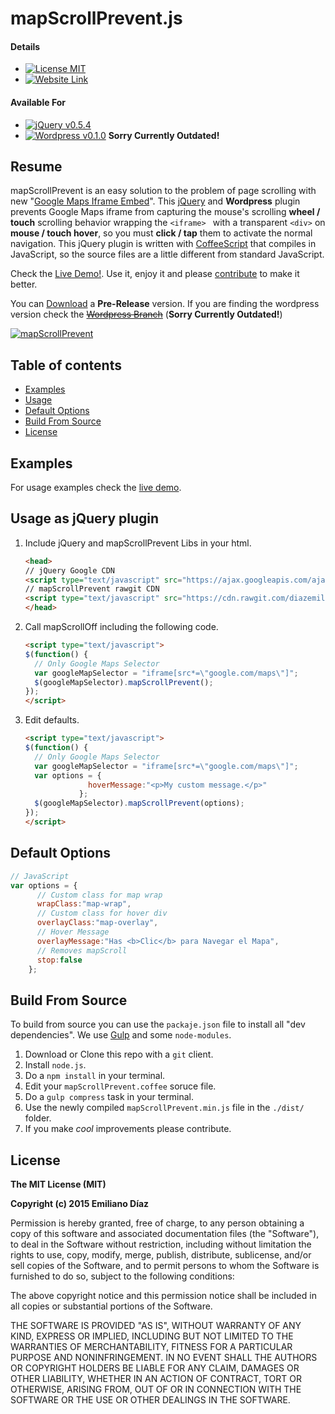 # mapScrollPrevent.js
#### Details
* [![License MIT](https://img.shields.io/badge/license-MIT-blue.svg)](https://github.com/diazemiliano/mapScrollPrevent/blob/master/LICENSE)
* [![Website Link](https://img.shields.io/badge/website-http%3A%2F%2Fdiazemiliano.github.io%2FmapScrollPrevent%2F-lightgrey.svg)](http://diazemiliano.github.io/mapScrollPrevent/)

#### Available For
* [![jQuery v0.5.4](https://img.shields.io/badge/jQuery-0.5.5-brightgreen.svg)](https://github.com/diazemiliano/mapScrollPrevent/releases)
* [![Wordpress v0.1.0](https://img.shields.io/badge/Wordpress-0.1.0-brightgreen.svg)](https://github.com/diazemiliano/mapScrollPrevent/tree/wordpress) **Sorry Currently Outdated!**

## Resume

mapScrollPrevent is an easy solution to the problem of page scrolling with new "[Google Maps Iframe Embed](https://developers.google.com/maps/documentation/embed/guide)".
This [jQuery](http://www.jquery.com) and **Wordpress** plugin prevents Google Maps iframe from capturing the mouse's scrolling **wheel / touch** scrolling behavior wrapping the ``` <iframe>  ``` with a transparent ``` <div> ``` on **mouse / touch hover**, so you must **click / tap** them to activate the normal navigation.
This jQuery plugin is written with [CoffeeScript](http://coffeescript.org/) that compiles in JavaScript, so the source files are a little different from standard JavaScript.

Check the [Live Demo!](http://diazemiliano.github.io/mapScrollPrevent). Use it, enjoy it and please [contribute](https://github.com/diazemiliano/mapScrollPrevent/issues?q=is%3Aopen+is%3Aissue) to make it better.

You can [Download](https://github.com/diazemiliano/mapScrollPrevent/releases) a **Pre-Release** version.
If you are finding the wordpress version check the ~~[Wordpress Branch](https://github.com/diazemiliano/mapScrollPrevent/tree/wordpress)~~ (**Sorry Currently Outdated!**)

[![mapScrollPrevent](https://cdn.rawgit.com/diazemiliano/mapScrollPrevent/master/mapScrollPrevent.png)](http://diazemiliano.github.io/mapScrollPrevent)

## Table of contents
- [Examples](#examples)
- [Usage](#usage-as-jquery-plugin)
- [Default Options](#default-options)
- [Build From Source](#build-from-source)
- [License](#license)

## Examples
For usage examples check the [live demo](http://diazemiliano.github.io/mapScrollPrevent).

## Usage as jQuery plugin
1. Include jQuery and mapScrollPrevent Libs in your html.

      ``` html
      <head>
      // jQuery Google CDN
      <script type="text/javascript" src="https://ajax.googleapis.com/ajax/libs/jquery/2.1.4/jquery.min.js?ver=2.1.4"></script>
      // mapScrollPrevent rawgit CDN
      <script type="text/javascript" src="https://cdn.rawgit.com/diazemiliano/mapScrollPrevent/master/dist/mapScrollPrevent.js"></script>
      </head>
      ```

3. Call mapScrollOff including the following code.

      ``` html
      <script type="text/javascript">
      $(function() {
        // Only Google Maps Selector
        var googleMapSelector = "iframe[src*=\"google.com/maps\"]";
        $(googleMapSelector).mapScrollPrevent();
      });
      </script>
      ```

4. Edit defaults.

      ``` html
      <script type="text/javascript">
      $(function() {
        // Only Google Maps Selector
        var googleMapSelector = "iframe[src*=\"google.com/maps\"]";
        var options = {
                    hoverMessage:"<p>My custom message.</p>"
                  };
        $(googleMapSelector).mapScrollPrevent(options);
      });
      </script>
      ```

## Default Options
``` javascript
// JavaScript
var options = {
      // Custom class for map wrap
      wrapClass:"map-wrap",
      // Custom class for hover div
      overlayClass:"map-overlay",
      // Hover Message
      overlayMessage:"Has <b>Clic</b> para Navegar el Mapa",
      // Removes mapScroll
      stop:false
    };
```
## Build From Source
To build from source you can use the ```packaje.json``` file to install all "dev dependencies". We use [Gulp](gulpjs.com/) and some ```node-modules```.

1. Download or Clone this repo with a ```git``` client.
2. Install ```node.js```.
3. Do a ```npm install``` in your terminal.
4. Edit your ```mapScrollPrevent.coffee``` soruce file.
5. Do a ````gulp compress```` task in your terminal.
6. Use the newly compiled ```mapScrollPrevent.min.js``` file in the ```./dist/``` folder.
7. If you make *cool* improvements please contribute.

## License
**The MIT License (MIT)**

**Copyright (c) 2015 Emiliano Díaz**

Permission is hereby granted, free of charge, to any person obtaining a copy
of this software and associated documentation files (the "Software"), to deal
in the Software without restriction, including without limitation the rights
to use, copy, modify, merge, publish, distribute, sublicense, and/or sell
copies of the Software, and to permit persons to whom the Software is
furnished to do so, subject to the following conditions:

The above copyright notice and this permission notice shall be included in all
copies or substantial portions of the Software.

THE SOFTWARE IS PROVIDED "AS IS", WITHOUT WARRANTY OF ANY KIND, EXPRESS OR
IMPLIED, INCLUDING BUT NOT LIMITED TO THE WARRANTIES OF MERCHANTABILITY,
FITNESS FOR A PARTICULAR PURPOSE AND NONINFRINGEMENT. IN NO EVENT SHALL THE
AUTHORS OR COPYRIGHT HOLDERS BE LIABLE FOR ANY CLAIM, DAMAGES OR OTHER
LIABILITY, WHETHER IN AN ACTION OF CONTRACT, TORT OR OTHERWISE, ARISING FROM,
OUT OF OR IN CONNECTION WITH THE SOFTWARE OR THE USE OR OTHER DEALINGS IN THE
SOFTWARE.
